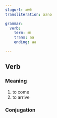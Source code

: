 ```yaml
---
slugurl: आणो
transliteration: aano

grammar: 
  verb:
    term: आ
    trans: aa
    ending: aa

---
```


## Verb

### Meaning

<word-meanings>

1. to come
2. to arrive

</word-meanings>

### Conjugation

<verb-conj :grammar="grammar"></verb-conj>
